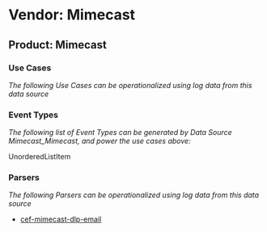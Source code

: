 Vendor: Mimecast
================
Product: Mimecast
-----------------

### Use Cases

_The following Use Cases can be operationalized using log data from this data source_



### Event Types

_The following list of Event Types can be generated by Data Source Mimecast_Mimecast, and power the use cases above:_

UnorderedListItem


### Parsers

_The following Parsers can be operationalized using log data from this data source_

* [cef-mimecast-dlp-email](../Parsers/parserContent_cef-mimecast-dlp-email.md)
